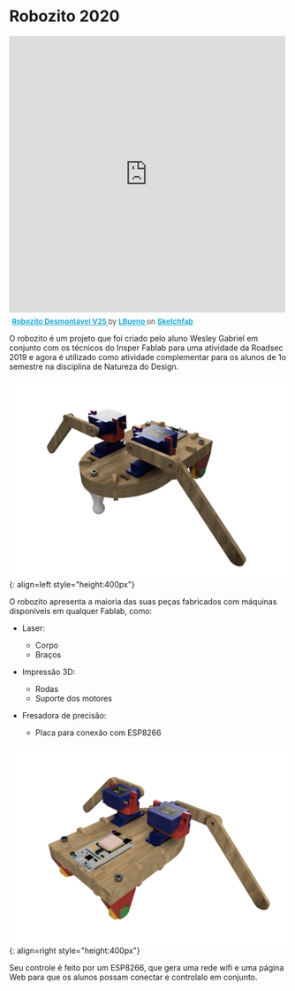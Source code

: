 # Robozito 2020

<div class="sketchfab-embed-wrapper" > <iframe title="Robozito Desmontável V25" frameborder="0" allowfullscreen mozallowfullscreen="true" webkitallowfullscreen="true" allow="fullscreen; autoplay; vr" xr-spatial-tracking execution-while-out-of-viewport execution-while-not-rendered web-share width="500" height="500" src="https://sketchfab.com/models/b3e3c40683fd4548993e5b4e39745047/embed?autospin=1&ui_theme=dark"> </iframe> <p style="font-size: 13px; font-weight: normal; margin: 5px; color: #4A4A4A;"> <a href="https://sketchfab.com/3d-models/robozito-desmontavel-v25-b3e3c40683fd4548993e5b4e39745047?utm_medium=embed&utm_campaign=share-popup&utm_content=b3e3c40683fd4548993e5b4e39745047" target="_blank" style="font-weight: bold; color: #1CAAD9;"> Robozito Desmontável V25 </a> by <a href="https://sketchfab.com/LBueno?utm_medium=embed&utm_campaign=share-popup&utm_content=b3e3c40683fd4548993e5b4e39745047" target="_blank" style="font-weight: bold; color: #1CAAD9;"> LBueno </a> on <a href="https://sketchfab.com?utm_medium=embed&utm_campaign=share-popup&utm_content=b3e3c40683fd4548993e5b4e39745047" target="_blank" style="font-weight: bold; color: #1CAAD9;">Sketchfab</a></p></div>

O robozito é um projeto que foi criado pelo aluno Wesley Gabriel em conjunto com os técnicos do Insper Fablab para uma atividade da Roadsec 2019 e agora é utilizado como atividade complementar para os alunos de 1o semestre na disciplina de Natureza do Design.

  ![RobozitoFrente](imgs/RobozitoFrente.png){: align=left  style="height:400px"}

O robozito apresenta a maioria das suas peças fabricados com máquinas disponíveis em qualquer Fablab, como:

 - Laser: 
    - Corpo
    - Braços
  
 - Impressão 3D:
    - Rodas
    - Suporte dos motores

 - Fresadora de precisão:
    - Placa para conexão com ESP8266
 
 
![](imgs/RobozitoTras.png){: align=right  style="height:400px"}

Seu controle é feito por um ESP8266, que gera uma rede wifi e uma página Web para que os alunos possam conectar e controlalo em conjunto. 
